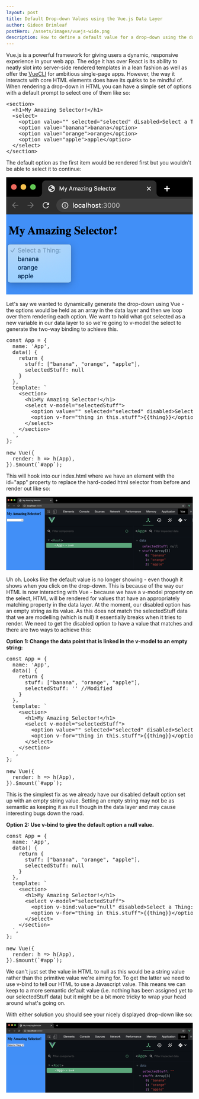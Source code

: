 ```yaml
---
layout: post
title: Default Drop-down Values using the Vue.js Data Layer
author: Gideon Brimleaf
postHero: /assets/images/vuejs-wide.png
description: How to define a default value for a drop-down using the data layer in Vue.js
---
```


Vue.js is a powerful framework for giving users a dynamic, responsive experience in your web app.  The edge it has over React is its ability to neatly slot into server-side rendered templates in a lean fashion as well as offer the [VueCLI](https://cli.vuejs.org/) for ambitious single-page apps. However, the way it interacts with core HTML elements does have its quirks to be mindful of.  When rendering a drop-down in HTML you can have a simple set of options with a default prompt to select one of them like so:

<pre class="p-2 bg-primary text-light">
&lt;section&gt;
  &lt;h1&gt;My Amazing Selector!&lt;/h1&gt;
  &lt;select&gt;
    &lt;option value=&quot;&quot; selected=&quot;selected&quot; disabled&gt;Select a Thing:&lt;/option&gt;
    &lt;option value=&quot;banana&quot;&gt;banana&lt;/option&gt;
    &lt;option value=&quot;orange&quot;&gt;orange&lt;/option&gt;
    &lt;option value=&quot;apple&quot;&gt;apple&lt;/option&gt;
  &lt;/select&gt;
&lt;/section&gt;
</pre>

The default option as the first item would be rendered first but you wouldn't be able to select it to continue:

<pre class="shadowy">
<img src="/assets/images/original-html-selector.png" class="img-fluid" alt="simple html dropdown">
</pre>

Let's say we wanted to dynamically generate the drop-down using Vue - the options would be held as an array in the data layer and then we loop over them rendering each option.  We want to hold what got selected as a new variable in our data layer to so we're going to <span class="code-snippet">v-model</span> the select to generate the two-way binding to achieve this.

<pre class="p-2 bg-primary text-light">
const App = {
  name: 'App',
  data() {
    return {
      stuff: ["banana", "orange", "apple"],
      selectedStuff: null
    }
  },
  template: `
    &lt;section&gt;
      &lt;h1&gt;My Amazing Selector!&lt;/h1&gt;
      &lt;select v-model=&quot;selectedStuff&quot;&gt;
        &lt;option value=&quot;&quot; selected=&quot;selected&quot; disabled&gt;Select a Thing:&lt;/option&gt;
        &lt;option v-for=&quot;thing in this.stuff&quot;&gt;{{thing}}&lt;/option&gt;
      &lt;/select&gt;
    &lt;/section&gt;
  `,
};

new Vue({
  render: h => h(App),
}).$mount(`#app`);
</pre>

This will hook into our index.html where we have an element with the <span class="code-snippet">id="app"</span> property to replace the hard-coded html selector from before and render out like so:

<pre class="shadowy">
<img src="/assets/images/broken-html-dropdown-with-vue.png" class="img-fluid" alt="html drop-down not showing default value">
</pre>

Uh oh.  Looks like the default value is no longer showing - even though it shows when you click on the drop-down. This is because of the way our HTML is now interacting with Vue - because we have a <span class="code-snippet">v-model</span> property on the select, HTML will be rendered for values that have an appropriately matching property in the data layer.  At the moment, our disabled option has an empty string as its value.  As this does not match the <span class="code-snippet">selectedStuff</span> data that we are modelling (which is <span class="code-snippet">null</span>) it essentially breaks when it tries to render.  We need to get the disabled option to have a value that matches and there are two ways to achieve this:

<strong>Option 1: Change the data point that is linked in the <span class="code-snippet">v-model</span> to an empty string:</strong>

<pre class="p-2 bg-primary text-light">
const App = {
  name: 'App',
  data() {
    return {
      stuff: ["banana", "orange", "apple"],
      selectedStuff: '' //Modified
    }
  },
  template: `
    &lt;section&gt;
      &lt;h1&gt;My Amazing Selector!&lt;/h1&gt;
      &lt;select v-model=&quot;selectedStuff&quot;&gt;
        &lt;option value=&quot;&quot; selected=&quot;selected&quot; disabled&gt;Select a Thing:&lt;/option&gt;
        &lt;option v-for=&quot;thing in this.stuff&quot;&gt;{{thing}}&lt;/option&gt;
      &lt;/select&gt;
    &lt;/section&gt;
  `,
};

new Vue({
  render: h => h(App),
}).$mount(`#app`);
</pre>

This is the simplest fix as we already have our disabled default option set up with an empty string value.  Setting an empty string may not be as semantic as keeping it as <span class="code-snippet">null</span> though in the data layer and may cause interesting bugs down the road.

<strong> Option 2: Use <span class="code-snippet">v-bind</span> to give the default option a <span class="code-snippet">null</span> value.</strong>

<pre class="p-2 bg-primary text-light">
const App = {
  name: 'App',
  data() {
    return {
      stuff: ["banana", "orange", "apple"],
      selectedStuff: null
    }
  },
  template: `
    &lt;section&gt;
      &lt;h1&gt;My Amazing Selector!&lt;/h1&gt;
      &lt;select v-model=&quot;selectedStuff&quot;&gt; 
        &lt;option v-bind:value=&quot;null&quot; disabled&gt;Select a Thing:&lt;/option&gt; &lt;!-- Modified --&gt;
        &lt;option v-for=&quot;thing in this.stuff&quot;&gt;{{thing}}&lt;/option&gt;
      &lt;/select&gt;
    &lt;/section&gt;
  `,
};

new Vue({
  render: h => h(App),
}).$mount(`#app`);
</pre>

We can't just set the value in HTML to <span class="code-snippet">null</span> as this would be a string value rather than the primitive value we're aiming for.  To get the latter we need to use <span class="code-snippet">v-bind</span> to tell our HTML to use a Javascript value.  This means we can keep to a more semantic default value (i.e. nothing has been assigned yet to our <span class="code-snippet">selectedStuff</span> data) but it might be a bit more tricky to wrap your head around what's going on.

With either solution you should see your nicely displayed drop-down like so:

<pre class="shadowy">
<img src="/assets/images/fixed-html-dropdown-with-vue.png" class="img-fluid" alt="html dropdown showing default value">
</pre>